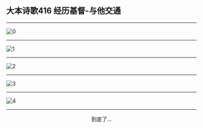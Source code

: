 
## 大本诗歌416 经历基督-与他交通
        
<div id="aplayer0"></div>

---

<img alt="0" data-original="/data/d0416/0.png">

---

<img alt="1" data-original="/data/d0416/1.png">

---

<img alt="2" data-original="/data/d0416/2.png">

---

<img alt="3" data-original="/data/d0416/3.png">

---

<img alt="4" data-original="/data/d0416/4.png">

---

<p style="text-align: center">到底了...</p>

<script src="/js/dist-view.js"></script>

<script>
MAIN.id = 'd0416';
        
const ap0 = new APlayer({
    container: document.getElementById('aplayer0'),
    volume: 1,
    loop: 'none',
    preload: 'none',
    audio: [{
        name: '大本诗歌416.mp3',
        artist: '大本诗歌',
        url: 'https://res.wx.qq.com/voice/getvoice?mediaid=MzI0NTk3MDM5M18yMjQ3NDkyNjE4',
        cover: '/favicon'
    }]
});
</script>
